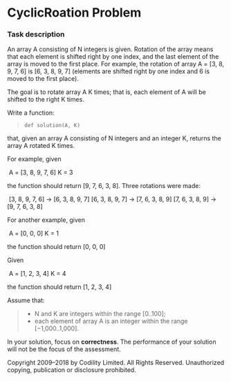 # CyclicRoation Problem

### Task description

An array A consisting of N integers is given. Rotation of the array means that each element is shifted right by one index, and the last element of the array is moved to the first place. For example, the rotation of array A = [3, 8, 9, 7, 6] is [6, 3, 8, 9, 7] (elements are shifted right by one index and 6 is moved to the first place).

The goal is to rotate array A K times; that is, each element of A will be shifted to the right K times.

Write a function:

> ```
> def solution(A, K)
> ```

that, given an array A consisting of N integers and an integer K, returns the array A rotated K times.

For example, given

​    A = [3, 8, 9, 7, 6]     K = 3

the function should return [9, 7, 6, 3, 8]. Three rotations were made:

​    [3, 8, 9, 7, 6] -> [6, 3, 8, 9, 7]     [6, 3, 8, 9, 7] -> [7, 6, 3, 8, 9]     [7, 6, 3, 8, 9] -> [9, 7, 6, 3, 8]

For another example, given

​    A = [0, 0, 0]     K = 1

the function should return [0, 0, 0]

Given

​    A = [1, 2, 3, 4]     K = 4

the function should return [1, 2, 3, 4]

Assume that:

> - N and K are integers within the range [0..100];
> - each element of array A is an integer within the range [−1,000..1,000].

In your solution, focus on **correctness**. The performance of your solution will not be the focus of the assessment.

Copyright 2009–2018 by Codility Limited. All Rights Reserved. Unauthorized copying, publication or disclosure prohibited.